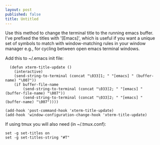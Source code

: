 ```yaml
---
layout: post
published: false
title: Untitled
---
```



Use this method to change the terminal title to the running emacs buffer. I've prefixed the titles with '[Emacs]', which is useful if you want a unique set of symbols to match with window-matching rules in your window manager e.g., for cycling between open emacs terminal windows. 

Add this to ~/.emacs init file:

```
  (defun xterm-title-update ()
    (interactive)
    (send-string-to-terminal (concat "\033]1; " "[emacs] " (buffer-name) "\007"))
    (if buffer-file-name
        (send-string-to-terminal (concat "\033]2; " "[emacs] " (buffer-file-name) "\007"))
        (send-string-to-terminal (concat "\033]2; " "[emacs] " (buffer-name) "\007"))))

(add-hook 'post-command-hook 'xterm-title-update)
(add-hook 'window-configuration-change-hook 'xterm-title-update)
```

If using tmux you will also need (in ~/.tmux.conf):

```
set -g set-titles on
set -g set-titles-string "#T"
```
